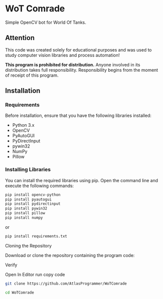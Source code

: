 # WoT Comrade

Simple OpenCV bot for World Of Tanks.

## Attention

This code was created solely for educational purposes and was used to study computer vision libraries and process automation!

**This program is prohibited for distribution.** Anyone involved in its distribution takes full responsibility. Responsibility begins from the moment of receipt of this program.

## Installation

### Requirements

Before installation, ensure that you have the following libraries installed:

- Python 3.x
- OpenCV
- PyAutoGUI
- PyDirectInput
- pywin32
- NumPy
- Pillow

### Installing Libraries

You can install the required libraries using pip. Open the command line and execute the following commands:

```bash
pip install opencv-python
pip install pyautogui
pip install pydirectinput
pip install pywin32
pip install pillow
pip install numpy
```

or

```bash
pip install requirements.txt
```
Cloning the Repository


Download or clone the repository containing the program code:

Verify

Open In Editor run copy code
```bash
git clone https://github.com/AtlasProgrammer/WoTComrade
```
```bash
cd WoTComrade
```
